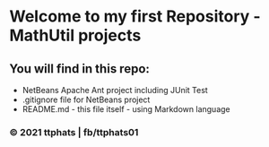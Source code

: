 # Welcome to my first Repository - MathUtil projects

## You will find in this repo:

* NetBeans Apache Ant project including JUnit Test
* .gitignore file for NetBeans project
* README.md - this file itself - using Markdown language

### © 2021 ttphats | fb/ttphats01